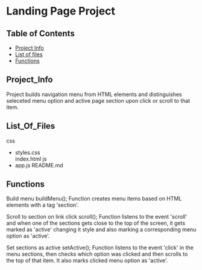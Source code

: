 # Landing Page Project

## Table of Contents

* [Project Info](#project_info)
* [List of files](#list_of_files)
* [Functions](#functions)

## Project_Info

Project builds navigation menu from HTML elements and distinguishes seleceted menu option and active page section upon click or scroll to that item.

## List_Of_Files

css
- styles.css    
index.html
js
- app.js
README.md

## Functions

Build menu
    buildMenu();
    Function creates menu items based on HTML elements with a tag 'section'.

Scroll to section on link click
    scroll();
    Function listens to the event 'scroll' and when one of the sections gets close to the top of the screen, it gets marked as 'active' changing it style and also marking a corresponding menu option as 'active'.

Set sections as active
    setActive();
    Function listens to the event 'click' in the menu sections, then checks which option was clicked and then scrolls to the top of that item. It also marks clicked menu option as 'active'.